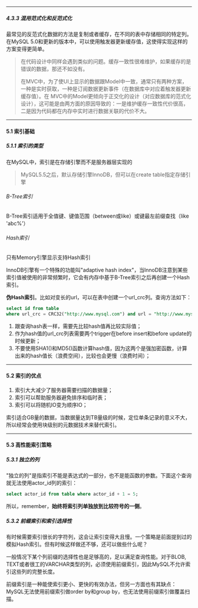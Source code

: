 





---

##### 4.3.3 混用范式化和反范式化

最常见的反范式化数据的方法是复制或者缓存，在不同的表中存储相同的特定列。在MySQL 5.0和更新的版本中，可以使用触发器更新缓存值，这使得实现这样的方案变得更简单。

> 在代码设计中同样会遇到类似的问题。缓存一致性很难维护，如果缓存的是错误的数据，那还不如没有。
>
> 在MVC中，为了使UI上显示的数据跟Model中一致，通常只有两种方案，一种是实时获取，一种是订阅数据更新事件（在数据库中对应着触发器更新缓存值）。在 MVC中的Model更倾向于正交化的设计（对应数据库的范式化设计），这可能是由两方面的原因导致的：一是维护缓存一致性代价很高，二是因为代码都在内存中实时进行数据关联的代价不大。



---

#### 5.1 索引基础

##### 5.1.1 索引的类型

在MySQL中，索引是在存储引擎而不是服务器层实现的

> MySQL5.5之后，默认存储引擎InnoDB，但可以在create table指定存储引擎



###### B-Tree索引

B-Tree索引适用于全值键、键值范围（between或like）或键最左前缀查找（like 'abc%'）



###### Hash索引

只有Memory引擎显示支持Hash索引

InnoDB引擎有一个特殊的功能叫"adaptive hash index"，当InnoDB注意到某些索引值被使用的非常频繁时，它会有内存中基于B-Tree索引之后再创建一个Hash索引。

**伪Hash索引**。比如对变长的url，可以在表中创建一个url_crc列。查询方法如下：

```sql
select id from table 
where url_crc = CRC32("http://www.mysql.com") and url = "http://www.mysql.com";
```

1. 跟查询hash表一样，需要先比较hash值再比较实际值；
2. 作为hash值的url_crc列表需要两个trigger在before insert和before update的时候更新；
3. 不要使用SHA1()和MD5()函数计算hash值，因为这两个是强加密函数，计算出来的hash值长（浪费空间），比较也会更慢（浪费时间）；



---

#### 5.2 索引的优点

1. 索引大大减少了服务器需要扫描的数据量；
2. 索引可以帮助服务器避免排序和临时表；
3. 索引可以将随机IO变为顺序IO；

索引适合GB量的数据，当数据量达到TB量级的时候，定位单条记录的意义不大，所以经常会使用块级别的元数据技术来替代索引。



---

#### 5.3 高性能索引策略

##### 5.3.1 独立的列

"独立的列"是指索引不能是表达式的一部分，也不是能函数的参数。下面这个查询就无法使用actor_id列的索引：

```sql
select actor_id from table where actor_id + 1 = 5;
```

所以，remember，**始终将索引列单独放到比较符号的一侧**。

##### 5.3.2 前缀索引和索引选择性

有时候需要索引很长的字符列，这会让索引变得大且慢。一个策略是前面提到过的模拟Hash索引。但有时候这样做还不够，还可以做些什么呢？

一般情况下某个列前缀的选择性也是足够高的，足以满足查询性能。对于BLOB, TEXT或者很工的VARCHAR类型的列，必须使用前缀索引，因此MySQL不允许索引这些列的完整长度。

前缀索引是一种能使索引更小、更快的有效办法，但另一方面也有其缺点：MySQL无法使用前缀索引做order by和group by，也无法使用前缀索引做覆盖扫描。









